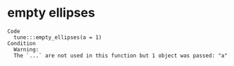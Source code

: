 # empty ellipses

    Code
      tune:::empty_ellipses(a = 1)
    Condition
      Warning:
      The `...` are not used in this function but 1 object was passed: "a"

